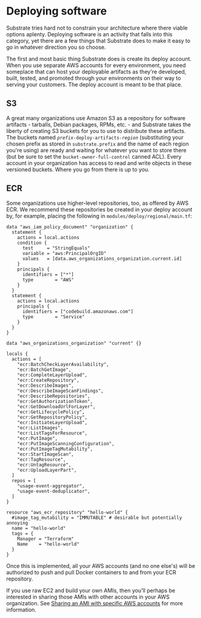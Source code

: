 # Deploying software

Substrate tries hard not to constrain your architecture where there viable options aplenty. Deploying software is an activity that falls into this category, yet there are a few things that Substrate does to make it easy to go in whatever direction you so choose.

The first and most basic thing Substrate does is create its deploy account. When you use separate AWS accounts for every environment, you need someplace that can host your deployable artifacts as they're developed, built, tested, and promoted through your environments on their way to serving your customers. The deploy account is meant to be that place.

## S3

A great many organizations use Amazon S3 as a repository for software artifacts - tarballs, Debian packages, RPMs, etc. - and Substrate takes the liberty of creating S3 buckets for you to use to distribute these artifacts. The buckets named <code><em>prefix</em>-deploy-artifacts-<em>region</em></code> (substituting your chosen prefix as stored in `substrate.prefix` and the name of each region you're using) are ready and waiting for whatever you want to store there (but be sure to set the `bucket-owner-full-control` canned ACL). Every account in your organization has access to read and write objects in these versioned buckets. Where you go from there is up to you.

## ECR

Some organizations use higher-level repositories, too, as offered by AWS ECR. We recommend these repositories be created in your deploy account by, for example, placing the following in `modules/deploy/regional/main.tf`:

    data "aws_iam_policy_document" "organization" {
      statement {
        actions = local.actions
        condition {
          test     = "StringEquals"
          variable = "aws:PrincipalOrgID"
          values   = [data.aws_organizations_organization.current.id]
        }
        principals {
          identifiers = ["*"]
          type        = "AWS"
        }
      }
      statement {
        actions = local.actions
        principals {
          identifiers = ["codebuild.amazonaws.com"]
          type        = "Service"
        }
      }
    }

    data "aws_organizations_organization" "current" {}

    locals {
      actions = [
        "ecr:BatchCheckLayerAvailability",
        "ecr:BatchGetImage",
        "ecr:CompleteLayerUpload",
        "ecr:CreateRepository",
        "ecr:DescribeImages",
        "ecr:DescribeImageScanFindings",
        "ecr:DescribeRepositories",
        "ecr:GetAuthorizationToken",
        "ecr:GetDownloadUrlForLayer",
        "ecr:GetLifecyclePolicy",
        "ecr:GetRepositoryPolicy",
        "ecr:InitiateLayerUpload",
        "ecr:ListImages",
        "ecr:ListTagsForResource",
        "ecr:PutImage",
        "ecr:PutImageScanningConfiguration",
        "ecr:PutImageTagMutability",
        "ecr:StartImageScan",
        "ecr:TagResource",
        "ecr:UntagResource",
        "ecr:UploadLayerPart",
      ]
      repos = [
        "usage-event-aggregator",
        "usage-event-deduplicator",
      ]
    }

    resource "aws_ecr_repository" "hello-world" {
      #image_tag_mutability = "IMMUTABLE" # desirable but potentially annoying
      name = "hello-world"
      tags = {
        Manager = "Terraform"
        Name    = "hello-world"
      }
    }

Once this is implemented, all your AWS accounts (and no one else's) will be authorized to push and pull Docker containers to and from your ECR repository.

If you use raw EC2 and build your own AMIs, then you'll perhaps be interested in sharing those AMIs with other accounts in your AWS organization. See [Sharing an AMI with specific AWS accounts](https://docs.aws.amazon.com/AWSEC2/latest/UserGuide/sharingamis-explicit.html) for more information.
